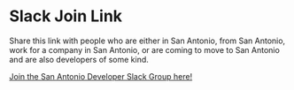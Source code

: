 # Slack Join Link

Share this link with people who are either in San Antonio, from San Antonio, work for a company in San Antonio, or are coming to move to San Antonio and are also developers of some kind.

[Join the San Antonio Developer Slack Group here!](https://join.slack.com/t/sanantoniodevs/shared_invite/zt-gsbtwgcj-nFjfegCQjx1RH2p3ll7tbQ)
